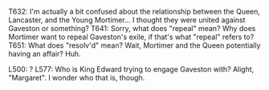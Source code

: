 T632: I'm actually a bit confused about the relationship between the
      Queen, Lancaster, and the Young Mortimer... I thought they were
      united against Gaveston or something?
T641: Sorry, what does "repeal" mean? Why does Mortimer want to repeal
      Gaveston's exile, if that's what "repeal" refers to?
T651: What does "resolv'd" mean?
Wait, Mortimer and the Queen potentially having an affair? Huh.

L500: ?
L577: Who is King Edward trying to engage Gaveston with?
      Alight, "Margaret". I wonder who that is, though.


<!-- vim: tw=72 colorcolumn=73
-->

